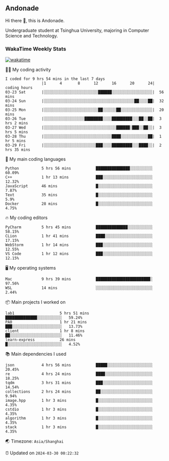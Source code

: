 ## Andonade

Hi there 👋, this is Andonade.

Undergraduate student at Tsinghua University, majoring in Computer Science and Technology.

### WakaTime Weekly Stats

[![wakatime](https://wakatime.com/badge/user/018bd8cc-ca3d-4a3e-a11d-74879d0e0c99.svg)](https://wakatime.com/@018bd8cc-ca3d-4a3e-a11d-74879d0e0c99)

🧑‍💻 My coding activity 

```text
I coded for 9 hrs 54 mins in the last 7 days
          		|1      4       8      12      16      20      24|	coding hours
03-23 Sat		|░░░░░░░░░░░░░░░░░░░░░░░░██████░░░░░░░░░░░░░░░░░░|	56 mins
03-24 Sun		|░░░░░░░░░░░░░░░░░░░░░░░░░░░░░░░░░░░░░░░░██░░░░██|	32 mins
03-25 Mon		|░░░░░░░░░░░░░░░░░░░░░░░░██░░░░░░██░░░░░░░░░░░░░░|	20 mins
03-26 Tue		|░░░░░░░░░░░░░░░░░░████████░░░░█████████░░░██░░██|	3 hrs 2 mins
03-27 Wed		|░░░░░░░░░░░░░░░░░░░░░░░░░░░░░░░░██████░███░░██░░|	3 hrs 5 mins
03-28 Thu		|░░░░░░░░░░░░░░░░░░░░░░░░░░░░░░████░░░░░░░░░░░░██|	1 hr 5 mins
03-29 Fri		|░░░░░░░░░░░░░░░░░░░░░░░███░░░░█████████░░░████░░|	2 hrs 35 mins
```

🌱 My main coding languages 

```text
Python         	5 hrs 56 mins       	███████████████░░░░░░░░░░	60.09%
C++            	1 hr 13 mins        	███░░░░░░░░░░░░░░░░░░░░░░	12.32%
JavaScript     	46 mins             	█░░░░░░░░░░░░░░░░░░░░░░░░	7.87%
Text           	35 mins             	█░░░░░░░░░░░░░░░░░░░░░░░░	5.9%
Docker         	28 mins             	█░░░░░░░░░░░░░░░░░░░░░░░░	4.75%
```

🔥 My coding editors 

```text
PyCharm        	5 hrs 45 mins       	██████████████░░░░░░░░░░░	58.15%
CLion          	1 hr 41 mins        	████░░░░░░░░░░░░░░░░░░░░░	17.15%
WebStorm       	1 hr 14 mins        	███░░░░░░░░░░░░░░░░░░░░░░	12.55%
VS Code        	1 hr 12 mins        	███░░░░░░░░░░░░░░░░░░░░░░	12.15%
```

🖥️ My operating systems 

```text
Mac            	9 hrs 39 mins       	████████████████████████░	97.56%
WSL            	14 mins             	░░░░░░░░░░░░░░░░░░░░░░░░░	2.44%
```

📦 Main projects I worked on 

```text
lab1                	5 hrs 51 mins       	██████████████░░░░░░░░░░░	59.24%
PA0                 	1 hr 21 mins        	███░░░░░░░░░░░░░░░░░░░░░░	13.73%
client              	1 hr 8 mins         	██░░░░░░░░░░░░░░░░░░░░░░░	11.46%
learn-express       	26 mins             	█░░░░░░░░░░░░░░░░░░░░░░░░	4.52%
```

📚 Main dependencies I used 

```text
json           	4 hrs 56 mins       	█████░░░░░░░░░░░░░░░░░░░░	20.45%
re             	4 hrs 24 mins       	████░░░░░░░░░░░░░░░░░░░░░	18.25%
tqdm           	3 hrs 31 mins       	███░░░░░░░░░░░░░░░░░░░░░░	14.54%
collections    	2 hrs 24 mins       	██░░░░░░░░░░░░░░░░░░░░░░░	9.94%
image.hpp      	1 hr 3 mins         	█░░░░░░░░░░░░░░░░░░░░░░░░	4.35%
cstdio         	1 hr 3 mins         	█░░░░░░░░░░░░░░░░░░░░░░░░	4.35%
algorithm      	1 hr 3 mins         	█░░░░░░░░░░░░░░░░░░░░░░░░	4.35%
stack          	1 hr 3 mins         	█░░░░░░░░░░░░░░░░░░░░░░░░	4.35%
```

🌏 Timezone: `Asia/Shanghai`

⏰ Updated on `2024-03-30 00:22:32`